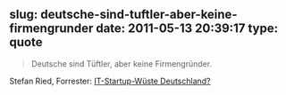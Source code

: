 slug: deutsche-sind-tuftler-aber-keine-firmengrunder
date: 2011-05-13 20:39:17
type: quote
---

> Deutsche sind Tüftler, aber keine Firmengründer.

Stefan Ried, Forrester: [IT-Startup-Wüste Deutschland?](http://www.computerwoche.de/_misc/article/articleprintpopup/index.cfm?pid=509&pk=1938387)

